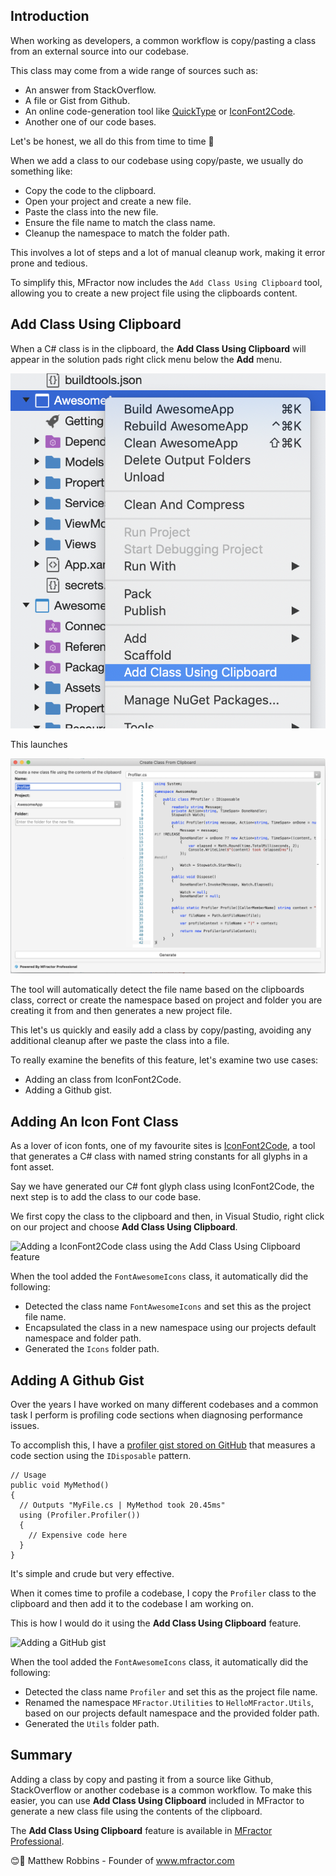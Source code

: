## Introduction

When working as developers, a common workflow is copy/pasting a class from an external source into our codebase.

This class may come from a wide range of sources such as:

 * An answer from StackOverflow.
 * A file or Gist from Github.
 * An online code-generation tool like [QuickType](https://quicktype.io/) or [IconFont2Code](https://andreinitescu.github.io/IconFont2Code/).
 * Another one of our code bases.

Let's be honest, we all do this from time to time 🙈

When we add a class to our codebase using copy/paste, we usually do something like:

  * Copy the code to the clipboard.
  * Open your project and create a new file.
  * Paste the class into the new file.
  * Ensure the file name to match the class name.
  * Cleanup the namespace to match the folder path.

This involves a lot of steps and a lot of manual cleanup work, making it error prone and tedious.

To simplify this, MFractor now includes the `Add Class Using Clipboard` tool, allowing you to create a new project file using the clipboards content.

## Add Class Using Clipboard

When a C# class is in the clipboard, the **Add Class Using Clipboard** will appear in the solution pads right click menu below the **Add** menu.

![The add class using clipboard feature](img/create-class-from-clipboard-1.png)

This launches

![The add class using clipboard wizard](img/create-class-from-clipboard-2.png)

The tool will automatically detect the file name based on the clipboards class, correct or create the namespace based on project and folder you are creating it from and then generates a new project file.

This let's us quickly and easily add a class by copy/pasting, avoiding any additional cleanup after we paste the class into a file.

To really examine the benefits of this feature, let's examine two use cases:

 * Adding an class from IconFont2Code.
 * Adding a Github gist.

## Adding An Icon Font Class

As a lover of icon fonts, one of my favourite sites is [IconFont2Code](https://andreinitescu.github.io/IconFont2Code/), a tool that generates a C# class with named string constants for all glyphs in a font asset.

Say we have generated our C# font glyph class using IconFont2Code, the next step is to add the class to our code base.

We first copy the class to the clipboard and then, in Visual Studio, right click on our project and choose **Add Class Using Clipboard**.

![Adding a IconFont2Code class using the Add Class Using Clipboard feature](img/icon-font-2-code.gif)

When the tool added the `FontAwesomeIcons` class, it automatically did the following:

 * Detected the class name `FontAwesomeIcons` and set this as the project file name.
 * Encapsulated the class in a new namespace using our projects default namespace and folder path.
 * Generated the `Icons` folder path.

## Adding A Github Gist

Over the years I have worked on many different codebases and a common task I perform is profiling code sections when diagnosing performance issues.

To accomplish this, I have a [profiler gist stored on GitHub](https://gist.github.com/matthewrdev/04d12260f78d1404dad63bdb63bfa778) that measures a code section using the `IDisposable` pattern.

```
// Usage
public void MyMethod()
{
  // Outputs "MyFile.cs | MyMethod took 20.45ms"
  using (Profiler.Profiler())
  {
    // Expensive code here
  }
}
```

It's simple and crude but very effective.

When it comes time to profile a codebase, I copy the `Profiler` class to the clipboard and then add it to the codebase I am working on.

This is how I would do it using the **Add Class Using Clipboard** feature.

![Adding a GitHub gist](img/gist-profiler.gif)

When the tool added the `FontAwesomeIcons` class, it automatically did the following:

 * Detected the class name `Profiler` and set this as the project file name.
 * Renamed the namespace `MFractor.Utilities` to `HelloMFractor.Utils`, based on our projects default namespace and the provided folder path.
 * Generated the `Utils` folder path.

## Summary

Adding a class by copy and pasting it from a source like Github, StackOverflow or another codebase is a common workflow. To make this easier, you can use **Add Class Using Clipboard** included in MFractor to generate a new class file using the contents of the clipboard.

The **Add Class Using Clipboard** feature is available in [MFractor Professional](https://www.mfractor.com/buy).

😊🤟
Matthew Robbins - Founder of www.mfractor.com
